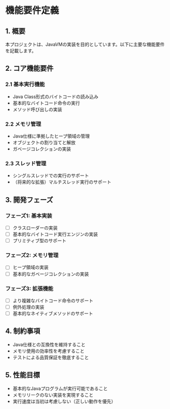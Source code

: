 # 機能要件定義

## 1. 概要

本プロジェクトは、JavaVMの実装を目的としています。以下に主要な機能要件を記載します。

## 2. コア機能要件

### 2.1 基本実行機能
- Java Class形式のバイトコードの読み込み
- 基本的なバイトコード命令の実行
- メソッド呼び出しの実装

### 2.2 メモリ管理
- Java仕様に準拠したヒープ領域の管理
- オブジェクトの割り当てと解放
- ガベージコレクションの実装

### 2.3 スレッド管理
- シングルスレッドでの実行のサポート
- （将来的な拡張）マルチスレッド実行のサポート

## 3. 開発フェーズ

### フェーズ1: 基本実装
- [ ] クラスローダーの実装
- [ ] 基本的なバイトコード実行エンジンの実装
- [ ] プリミティブ型のサポート

### フェーズ2: メモリ管理
- [ ] ヒープ領域の実装
- [ ] 基本的なガベージコレクションの実装

### フェーズ3: 拡張機能
- [ ] より複雑なバイトコード命令のサポート
- [ ] 例外処理の実装
- [ ] 基本的なネイティブメソッドのサポート

## 4. 制約事項

- Java仕様との互換性を維持すること
- メモリ使用の効率性を考慮すること
- テストによる品質保証を徹底すること

## 5. 性能目標

- 基本的なJavaプログラムが実行可能であること
- メモリリークのない実装を実現すること
- 実行速度は当初は考慮しない（正しい動作を優先）